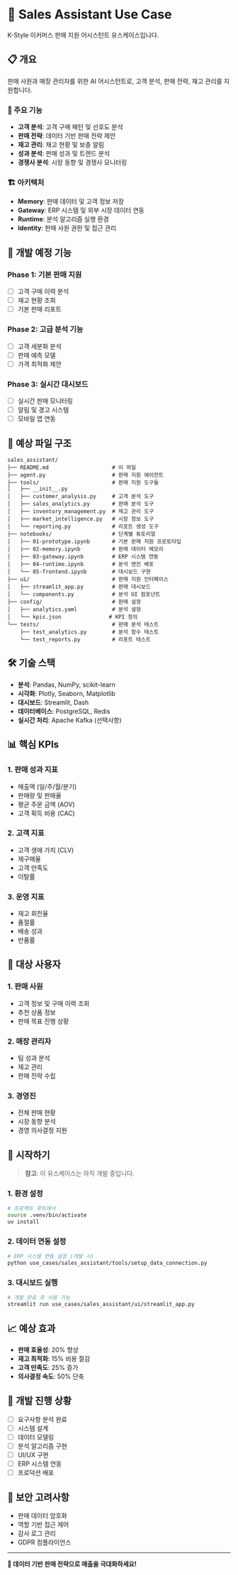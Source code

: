 # 💼 Sales Assistant Use Case

K-Style 이커머스 판매 지원 어시스턴트 유스케이스입니다.

## 📋 개요

판매 사원과 매장 관리자를 위한 AI 어시스턴트로, 고객 분석, 판매 전략, 재고 관리를 지원합니다.

### 🎯 주요 기능

- **고객 분석**: 고객 구매 패턴 및 선호도 분석
- **판매 전략**: 데이터 기반 판매 전략 제안
- **재고 관리**: 재고 현황 및 보충 알림
- **성과 분석**: 판매 성과 및 트렌드 분석
- **경쟁사 분석**: 시장 동향 및 경쟁사 모니터링

### 🏗️ 아키텍처

- **Memory**: 판매 데이터 및 고객 정보 저장
- **Gateway**: ERP 시스템 및 외부 시장 데이터 연동
- **Runtime**: 분석 알고리즘 실행 환경
- **Identity**: 판매 사원 권한 및 접근 관리

## 🚀 개발 예정 기능

### Phase 1: 기본 판매 지원
- [ ] 고객 구매 이력 분석
- [ ] 재고 현황 조회
- [ ] 기본 판매 리포트

### Phase 2: 고급 분석 기능
- [ ] 고객 세분화 분석
- [ ] 판매 예측 모델
- [ ] 가격 최적화 제안

### Phase 3: 실시간 대시보드
- [ ] 실시간 판매 모니터링
- [ ] 알림 및 경고 시스템
- [ ] 모바일 앱 연동

## 📁 예상 파일 구조

```
sales_assistant/
├── README.md                    # 이 파일
├── agent.py                     # 판매 지원 에이전트
├── tools/                       # 판매 지원 도구들
│   ├── __init__.py
│   ├── customer_analysis.py     # 고객 분석 도구
│   ├── sales_analytics.py       # 판매 분석 도구
│   ├── inventory_management.py  # 재고 관리 도구
│   ├── market_intelligence.py   # 시장 정보 도구
│   └── reporting.py             # 리포트 생성 도구
├── notebooks/                   # 단계별 튜토리얼
│   ├── 01-prototype.ipynb       # 기본 판매 지원 프로토타입
│   ├── 02-memory.ipynb          # 판매 데이터 메모리
│   ├── 03-gateway.ipynb         # ERP 시스템 연동
│   ├── 04-runtime.ipynb         # 분석 엔진 배포
│   └── 05-frontend.ipynb        # 대시보드 구현
├── ui/                          # 판매 지원 인터페이스
│   ├── streamlit_app.py         # 판매 대시보드
│   └── components.py            # 분석 UI 컴포넌트
├── config/                      # 판매 설정
│   ├── analytics.yaml           # 분석 설정
│   └── kpis.json               # KPI 정의
└── tests/                       # 판매 분석 테스트
    ├── test_analytics.py        # 분석 함수 테스트
    └── test_reports.py          # 리포트 테스트
```

## 🛠️ 기술 스택

- **분석**: Pandas, NumPy, scikit-learn
- **시각화**: Plotly, Seaborn, Matplotlib  
- **대시보드**: Streamlit, Dash
- **데이터베이스**: PostgreSQL, Redis
- **실시간 처리**: Apache Kafka (선택사항)

## 📊 핵심 KPIs

### 1. 판매 성과 지표
- 매출액 (일/주/월/분기)
- 판매량 및 판매율
- 평균 주문 금액 (AOV)
- 고객 획득 비용 (CAC)

### 2. 고객 지표  
- 고객 생애 가치 (CLV)
- 재구매율
- 고객 만족도
- 이탈률

### 3. 운영 지표
- 재고 회전율
- 품절률
- 배송 성과
- 반품률

## 🎯 대상 사용자

### 1. 판매 사원
- 고객 정보 및 구매 이력 조회
- 추천 상품 정보
- 판매 목표 진행 상황

### 2. 매장 관리자
- 팀 성과 분석
- 재고 관리
- 판매 전략 수립

### 3. 경영진
- 전체 판매 현황
- 시장 동향 분석
- 경영 의사결정 지원

## 🚀 시작하기

> **참고**: 이 유스케이스는 아직 개발 중입니다.

### 1. 환경 설정
```bash
# 프로젝트 루트에서
source .venv/bin/activate
uv install
```

### 2. 데이터 연동 설정
```bash
# ERP 시스템 연동 설정 (개발 시)
python use_cases/sales_assistant/tools/setup_data_connection.py
```

### 3. 대시보드 실행
```bash
# 개발 완료 후 사용 가능
streamlit run use_cases/sales_assistant/ui/streamlit_app.py
```

## 📈 예상 효과

- **판매 효율성**: 20% 향상
- **재고 최적화**: 15% 비용 절감
- **고객 만족도**: 25% 증가
- **의사결정 속도**: 50% 단축

## 🔄 개발 진행 상황

- [ ] 요구사항 분석 완료
- [ ] 시스템 설계
- [ ] 데이터 모델링
- [ ] 분석 알고리즘 구현  
- [ ] UI/UX 구현
- [ ] ERP 시스템 연동
- [ ] 프로덕션 배포

## 🔐 보안 고려사항

- 판매 데이터 암호화
- 역할 기반 접근 제어
- 감사 로그 관리
- GDPR 컴플라이언스

---

**💼 데이터 기반 판매 전략으로 매출을 극대화하세요!**